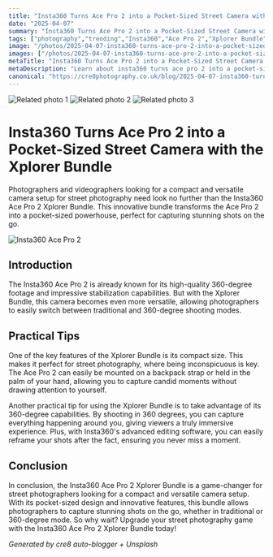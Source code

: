 ```yaml
---
title: "Insta360 Turns Ace Pro 2 into a Pocket-Sized Street Camera with the Xplorer Bundle"
date: "2025-04-07"
summary: "Insta360 Turns Ace Pro 2 into a Pocket-Sized Street Camera with the Xplorer Bundle - A trending topic in photography."
tags: ["photography","trending","Insta360","Ace Pro 2","Xplorer Bundle","street photography","compact camera","360-degree footage","stabilization","versatile","immersive experience","editing software"]
image: "/photos/2025-04-07-insta360-turns-ace-pro-2-into-a-pocket-sized-street-camera-with-the-xplorer-bundle-1.jpg"
images: ["/photos/2025-04-07-insta360-turns-ace-pro-2-into-a-pocket-sized-street-camera-with-the-xplorer-bundle-1.jpg","/photos/2025-04-07-insta360-turns-ace-pro-2-into-a-pocket-sized-street-camera-with-the-xplorer-bundle-2.jpg","/photos/2025-04-07-insta360-turns-ace-pro-2-into-a-pocket-sized-street-camera-with-the-xplorer-bundle-3.jpg"]
metaTitle: "Insta360 Turns Ace Pro 2 into a Pocket-Sized Street Camera with the Xplorer Bundle | cre8 Photography"
metaDescription: "Learn about insta360 turns ace pro 2 into a pocket-sized street camera with the xplorer bundle in photography with practical tips and insights."
canonical: "https://cre8photography.co.uk/blog/2025-04-07-insta360-turns-ace-pro-2-into-a-pocket-sized-street-camera-with-the-xplorer-bundle"
---
```



<div class="grid grid-cols-1 sm:grid-cols-2 md:grid-cols-3 gap-4">
  <img src="/photos/2025-04-07-insta360-turns-ace-pro-2-into-a-pocket-sized-street-camera-with-the-xplorer-bundle-1.jpg" alt="Related photo 1" class="w-full rounded-lg" />
<img src="/photos/2025-04-07-insta360-turns-ace-pro-2-into-a-pocket-sized-street-camera-with-the-xplorer-bundle-2.jpg" alt="Related photo 2" class="w-full rounded-lg" />
<img src="/photos/2025-04-07-insta360-turns-ace-pro-2-into-a-pocket-sized-street-camera-with-the-xplorer-bundle-3.jpg" alt="Related photo 3" class="w-full rounded-lg" />
</div>


# Insta360 Turns Ace Pro 2 into a Pocket-Sized Street Camera with the Xplorer Bundle

Photographers and videographers looking for a compact and versatile camera setup for street photography need look no further than the Insta360 Ace Pro 2 Xplorer Bundle. This innovative bundle transforms the Ace Pro 2 into a pocket-sized powerhouse, perfect for capturing stunning shots on the go.

![Insta360 Ace Pro 2](insta360_ace_pro_2.jpg)

## Introduction

The Insta360 Ace Pro 2 is already known for its high-quality 360-degree footage and impressive stabilization capabilities. But with the Xplorer Bundle, this camera becomes even more versatile, allowing photographers to easily switch between traditional and 360-degree shooting modes.

## Practical Tips

One of the key features of the Xplorer Bundle is its compact size. This makes it perfect for street photography, where being inconspicuous is key. The Ace Pro 2 can easily be mounted on a backpack strap or held in the palm of your hand, allowing you to capture candid moments without drawing attention to yourself.

Another practical tip for using the Xplorer Bundle is to take advantage of its 360-degree capabilities. By shooting in 360 degrees, you can capture everything happening around you, giving viewers a truly immersive experience. Plus, with Insta360's advanced editing software, you can easily reframe your shots after the fact, ensuring you never miss a moment.

## Conclusion

In conclusion, the Insta360 Ace Pro 2 Xplorer Bundle is a game-changer for street photographers looking for a compact and versatile camera setup. With its pocket-sized design and innovative features, this bundle allows photographers to capture stunning shots on the go, whether in traditional or 360-degree mode. So why wait? Upgrade your street photography game with the Insta360 Ace Pro 2 Xplorer Bundle today!

*Generated by cre8 auto-blogger + Unsplash*
